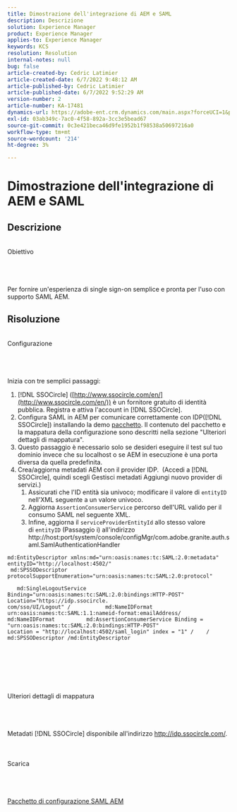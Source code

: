 ```yaml
---
title: Dimostrazione dell'integrazione di AEM e SAML
description: Descrizione
solution: Experience Manager
product: Experience Manager
applies-to: Experience Manager
keywords: KCS
resolution: Resolution
internal-notes: null
bug: false
article-created-by: Cedric Latimier
article-created-date: 6/7/2022 9:48:12 AM
article-published-by: Cedric Latimier
article-published-date: 6/7/2022 9:52:29 AM
version-number: 2
article-number: KA-17481
dynamics-url: https://adobe-ent.crm.dynamics.com/main.aspx?forceUCI=1&pagetype=entityrecord&etn=knowledgearticle&id=3c8a2cf0-46e6-ec11-bb3c-000d3a3b17fa
exl-id: 03ab349c-7ac0-4f58-892a-3cc3e5bead67
source-git-commit: 0c3e421beca46d9fe1952b1f98538a50697216a0
workflow-type: tm+mt
source-wordcount: '214'
ht-degree: 3%

---
```


# Dimostrazione dell&#39;integrazione di AEM e SAML

## Descrizione

<br>    Obiettivo<br><br><br><br>\
Per fornire un&#39;esperienza di single sign-on semplice e pronta per l&#39;uso con supporto SAML AEM.


## Risoluzione

<br>Configurazione<br><br><br><br>\
Inizia con tre semplici passaggi:

1. [!DNL SSOCircle] ([http://www.ssocircle.com/en/](http://www.ssocircle.com/en/)) è un fornitore gratuito di identità pubblica. Registra e attiva l&#39;account in [!DNL SSOCircle].
2. Configura SAML in AEM per comunicare correttamente con IDP([!DNL SSOCircle]) installando la demo [pacchetto](https://files.acrobat.com/a/preview/d0017bf5-c35a-483e-80a0-d6bfb0526299). Il contenuto del pacchetto e la mappatura della configurazione sono descritti nella sezione &quot;Ulteriori dettagli di mappatura&quot;.
3. Questo passaggio è necessario solo se desideri eseguire il test sul tuo dominio invece che su localhost o se AEM in esecuzione è una porta diversa da quella predefinita.
4. Crea/aggiorna metadati AEM con il provider IDP.  (Accedi a [!DNL SSOCircle], quindi scegli Gestisci metadati Aggiungi nuovo provider di servizi.) 
   1. Assicurati che l&#39;ID entità sia univoco; modificare il valore di `entityID` nell&#39;XML seguente a un valore univoco.
   2. Aggiorna `AssertionConsumerService` percorso dell&#39;URL valido per il consumo SAML nel seguente XML.
   3. Infine, aggiorna il `serviceProviderEntityId` allo stesso valore di `entityID` (Passaggio i) all&#39;indirizzo http://host:port/system/console/configMgr/com.adobe.granite.auth.saml.SamlAuthenticationHandler


```
md:EntityDescriptor xmlns:md="urn:oasis:names:tc:SAML:2.0:metadata" entityID="http://localhost:4502/"   
 md:SPSSODescriptor protocolSupportEnumeration="urn:oasis:names:tc:SAML:2.0:protocol"         
   md:SingleLogoutService Binding="urn:oasis:names:tc:SAML:2.0:bindings:HTTP-POST" Location="https://idp.ssocircle.
com/sso/UI/Logout" /           md:NameIDFormat urn:oasis:names:tc:SAML:1.1:nameid-format:emailAddress/ 
md:NameIDFormat          md:AssertionConsumerService Binding = "urn:oasis:names:tc:SAML:2.0:bindings:HTTP-POST" 
Location = "http://localhost:4502/saml_login" index = "1" /    / md:SPSSODescriptor /md:EntityDescriptor 
```

<br><br><br><br><br><br>    Ulteriori dettagli di mappatura<br><br><br><br>\
Metadati [!DNL SSOCircle] disponibile all&#39;indirizzo http://idp.ssocircle.com/.
<br><br><br><br>    Scarica<br><br><br><br>\
[Pacchetto di configurazione SAML AEM](https://files.acrobat.com/a/preview/d0017bf5-c35a-483e-80a0-d6bfb0526299)
